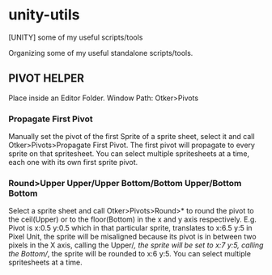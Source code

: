 # unity-utils
[UNITY] some of my useful scripts/tools

Organizing some of my useful standalone scripts/tools.


## PIVOT HELPER
Place inside an Editor Folder.
Window Path: Otker>Pivots

### Propagate First Pivot
Manually set the pivot of the first Sprite of a sprite sheet, select it and call Otker>Pivots>Propagate First Pivot.
The first pivot will propagate to every sprite on that spritesheet. You can select multiple spritesheets at a time, each one with its own first sprite pivot.

### Round>Upper Upper/Upper Bottom/Bottom Upper/Bottom Bottom
Select a sprite sheet and call Otker>Pivots>Round>* to round the pivot to the ceil(Upper) or to the floor(Bottom) in the x and y axis respectively. E.g. Pivot is x:0.5 y:0.5 which in that particular sprite, translates to x:6.5 y:5 in Pixel Unit, the sprite will be misaligned because its pivot is in between two pixels in the X axis, calling the Upper/*, the sprite will be set to x:7 y:5, calling the Bottom/*, the sprite will be rounded to x:6 y:5. You can select multiple spritesheets at a time.
